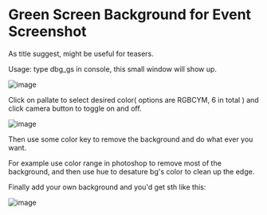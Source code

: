 # Green Screen Background for Event Screenshot
As title suggest, might be useful for teasers.

Usage: 
type dbg_gs in console, this small window will show up.

![image](https://github.com/CMCMC404/CM-HOI4-Random-Crap/assets/69458655/6f25e161-9be4-4a6c-9f9c-6e242d3974c8)

Click on pallate to select desired color( options are RGBCYM, 6 in total ) and click camera button to toggle on and off.

![image](https://github.com/CMCMC404/CM-HOI4-Random-Crap/assets/69458655/54ffa453-4f03-4795-bd3a-a58e11464f04)

Then use some color key to remove the background and do what ever you want.

For example use color range in photoshop to remove most of the background, and then use hue to desature bg's color to clean up the edge.

Finally add your own background and you'd get sth like this:

![image](https://github.com/CMCMC404/CM-HOI4-Random-Crap/assets/69458655/cf79b7d6-e459-452c-a6a4-3dc298293c20)
